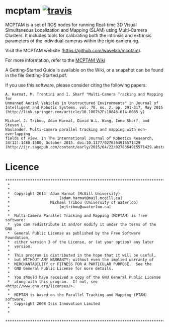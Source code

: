 # mcptam [![travis][travis_status]][travis_page]

MCPTAM is a set of ROS nodes for running Real-time 3D Visual Simultaneous
Localization and Mapping (SLAM) using Multi-Camera Clusters. It includes tools
for calibrating both the intrinsic and extrinsic parameters of the individual
cameras within the rigid camera rig.

Visit the MCPTAM website (https://github.com/wavelab/mcptam).

For more information, refer to the [MCPTAM Wiki][mcptam_wiki] 

A Getting-Started Guide is available on the Wiki, or a snapshot can be found in
the file Getting-Started.pdf.

If you use this software, please consider citing the following papers:

    A. Harmat, M. Trentini and I. Sharf "Multi-Camera Tracking and Mapping for
    Unmanned Aerial Vehicles in Unstructured Environments" in Journal of
    Intelligent and Robotic Systems, vol. 78, no. 2, pp. 291-317, May 2015
    (http://link.springer.com/article/10.1007%2Fs10846-014-0085-y)
 
    Michael J. Tribou, Adam Harmat, David W.L. Wang, Inna Sharf, and Steven L.
    Waslander. Multi-camera parallel tracking and mapping with non-overlapping
    fields of view. In The International Journal of Robotics Research,
    34(12):1480-1500, October 2015. doi:10.1177/0278364915571429
    (http://ijr.sagepub.com/content/early/2015/04/22/0278364915571429.abstract).


# Licence

    *************************************************************************
     *  
     *  
     *  Copyright 2014  Adam Harmat (McGill University) 
     *                      [adam.harmat@mail.mcgill.ca]
     *                  Michael Tribou (University of Waterloo)
     *                      [mjtribou@uwaterloo.ca]
     *
     *  Multi-Camera Parallel Tracking and Mapping (MCPTAM) is free software:
     *  you can redistribute it and/or modify it under the terms of the GNU 
     *  General Public License as published by the Free Software Foundation,
     *  either version 3 of the License, or (at your option) any later
     *  version.
     *
     *  This program is distributed in the hope that it will be useful,
     *  but WITHOUT ANY WARRANTY; without even the implied warranty of
     *  MERCHANTABILITY or FITNESS FOR A PARTICULAR PURPOSE.  See the
     *  GNU General Public License for more details.
     *
     *  You should have received a copy of the GNU General Public License
     *  along with this program.  If not, see <http://www.gnu.org/licenses/>.
     *  
     *  MCPTAM is based on the Parallel Tracking and Mapping (PTAM) software.
     *  Copyright 2008 Isis Innovation Limited
     *  
     *  
     *************************************************************************


[mcptam_wiki]: https://github.com/wavelab/mcptam/wiki
[travis_page]: https://travis-ci.org/wavelab/mcptam
[travis_status]: https://travis-ci.org/wavelab/mcptam.svg
